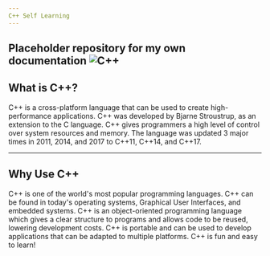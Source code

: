 ```yaml
---
C++ Self Learning
---
```

Placeholder repository for my own documentation
![C++](https://user-images.githubusercontent.com/67799618/86537589-05f73a80-bee8-11ea-9be3-9dfe4eaf5be5.jpg)
---
What is C++?
---
C++ is a cross-platform language that can be used to create high-performance applications.
C++ was developed by Bjarne Stroustrup, as an extension to the C language.
C++ gives programmers a high level of control over system resources and memory.
The language was updated 3 major times in 2011, 2014, and 2017 to C++11, C++14, and C++17.

---
Why Use C++
---
C++ is one of the world's most popular programming languages.
C++ can be found in today's operating systems, Graphical User Interfaces, and embedded systems.
C++ is an object-oriented programming language which gives a clear structure to programs and allows code to be reused, lowering development costs.
C++ is portable and can be used to develop applications that can be adapted to multiple platforms.
C++ is fun and easy to learn!